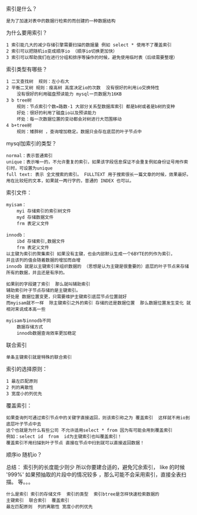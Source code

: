 索引是什么？

	是为了加速对表中的数据行检索的而创建的一种数据结构
为什么要用索引？

	1 索引能几大的减少存储引擎需要扫描的数据量 例如 select * 使用不了覆盖索引
	2 索引可以把随机io变成顺序io （顺序io切换更加快）
	3 索引可以帮助我们在进行分组和排序等操作的时候，避免使用临时表（后续需要整理）
索引类型有哪些？

	1 二叉查找树  规则：左小右大
	2 平衡二叉树	规则：瘦高树 高度决定io的次数  没有很好的利用io交换特性
		没有很好的利用磁盘预读能力 mysql一页数据为16KB
	3 b tree树
		规则：节点索引个数=路数-1 大部分关系型数据库索引 都是b树或者是b树的变种
		好处：很好的利用了磁盘io以及预读能力
		坏处：每一次数据位置的变动都会对树进行大范围移动
	4 b+tree树
		规则：矮胖树 ，查询增加稳定。数据只会存在底层的叶子节点中

mysql加索引的类型？

    normal：表示普通索引
    unique：表示唯一的，不允许重复的索引，如果该字段信息保证不会重复例如身份证号用作索引时，可设置为unique
    full text: 表示 全文搜索的索引。 FULLTEXT 用于搜索很长一篇文章的时候，效果最好。用在比较短的文本，如果就一两行字的，普通的 INDEX 也可以。


索引文件：

    myisam：
        myi 存储索引的索引树文件
        myd 存储数据文件
        frm 表定义文件

    innodb：
        ibd 存储索引,数据文件
        frm 表定义文件
    以主键为索引的聚集索引 如果没有主键，也会内部默认生成一个6BYTE的列作为索引，
    并且该列的值会随着数据的增加而自增
    innodb 就是以主键索引来组织数据的 （思想是认为主键是很重要的）底层的叶子节点来存储所有的数据，并且还是有序的。

    如果别的字段建了索引  那么就叫辅助索引
    辅助索引叶子节点存储的是主键索引。
    好处是 数据位置变更，只需要维护主键索引底层节点位置就好
    而myisam就不一样  除主键索引之外的索引 存储的还是数据位置  那么数据位置发生变化 就相对来说成本高一些

    myisam与innodb不同
        数据存储方式  
        innodb数据查询效率更加稳定
    
联合索引

    单条主键索引就是特殊的联合索引
索引的选择原则：

    1 最左匹配原则
    2 列的离散性
    3 宽度小的列优先
覆盖索引：

    如果查询列可通过索引节点中的关键字直接返回，则该索引称之为 覆盖索引  这样就不用io到底层叶子节点中去
    这个也就是为什么有些公司 不允许适用select * from 因为有可能会用到覆盖索引
    例如：select id  from  id为主键索引也叫覆盖索引！
    覆盖索引不用扫描到叶子节点 直接在节点中扫到就可以直接返回数据！
顺序io 随机io？

总结：
索引列的长度能少则少
所以你要建合适的，避免冗余索引，
like 的时候  '999%' 如果预抽取的片段中的情况较多 ，那么可能不会采用索引，直接全表扫描。
等。。。


    什么是索引 索引的存储文件  索引的类型  索引btree是怎样快速检索数据的
    主键索引  联合索引  覆盖索引
    最左匹配原则  列的离散性 宽度小的列优先






